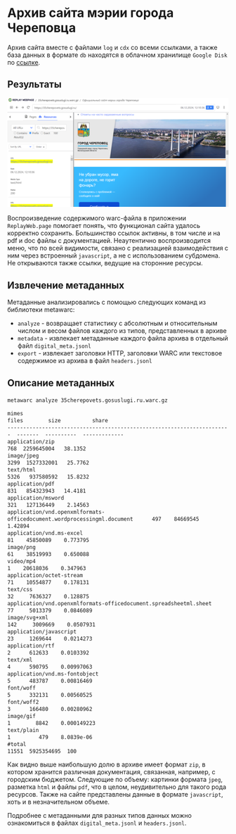 # Архив сайта мэрии города Череповца

Архив сайта вместе с файлами `log` и `cdx` со всеми ссылками, а также база данных в формате `db` находятся в облачном хранилище `Google Disk` по [ссылке](https://drive.google.com/drive/folders/1uH1KuP8q3-gNsYItq9Zvz6l5vuZMpYCI).

## Результаты
![](https://github.com/rommap/archives_Vologda/blob/main/35cherpovets.gosuslugi.ru/Replay_Cherepovets.png)

Воспроизведение содержимого warc-файла в приложении `ReplayWeb.page` помогает понять, что функционал сайта удалось корректно сохранить. Большинство ссылок активны, в том числе и на pdf и doc файлы с документацией. Неаутентично воспроизводится меню, что по всей видимости, связано с реализацией взаимодействия с ним через встроенный `javascript`, а не с использованием субдомена. Не открываются также ссылки, ведущие на сторонние ресурсы.

## Извлечение метаданных
Метаданные анализировались с помощью следующих команд из библиотеки metawarc:
+ `analyze` - возвращает статистику с абсолютным и относительным числом и весом файлов каждого из типов, представленных в архиве
+ `metadata` - извлекает метаданные каждого файла архива в отдельный файл `digital_meta.jsonl`
+ `export` - извлекает заголовки HTTP, заголовки WARC или текстовое содержимое из архива в файл `headers.jsonl`

## Описание метаданных
`metawarc analyze 35cherepovets.gosuslugi.ru.warc.gz`

```
mimes                                                                      files        size          share
-----------------------------------------------------------------------  -------  ----------  -------------
application/zip                                                              768  2259645004   38.1352     
image/jpeg                                                                  3299  1527332001   25.7762     
text/html                                                                   5326   937580592   15.8232     
application/pdf                                                              831   854323943   14.4181     
application/msword                                                           321   127136449    2.14563    
application/vnd.openxmlformats-officedocument.wordprocessingml.document      497    84669545    1.42894    
application/vnd.ms-excel                                                      81    45850089    0.773795   
image/png                                                                     61    38519993    0.650088   
video/mp4                                                                      1    20618036    0.347963   
application/octet-stream                                                      71    10554877    0.178131   
text/css                                                                      32     7636327    0.128875      
application/vnd.openxmlformats-officedocument.spreadsheetml.sheet             77     5013379    0.0846089     
image/svg+xml                                                                142     3009669    0.0507931     
application/javascript                                                        23     1269644    0.0214273     
application/rtf                                                                2      612633    0.0103392     
text/xml                                                                       4      590795    0.00997063    
application/vnd.ms-fontobject                                                  5      483787    0.00816469    
font/woff                                                                      5      332131    0.00560525    
font/woff2                                                                     3      166480    0.00280962    
image/gif                                                                      1        8842    0.000149223   
text/plain                                                                     1         479    8.0839e-06    
#total                                                                     11551  5925354695  100

```

Как видно выше наибольшую долю в архиве имеет формат `zip`, в котором хранится различная документация, связанная, например, с городским бюджетом. Следующие по объему: картинки формата `jpeg`, разметка `html` и файлы `pdf`, что в целом, неудивительно для такого рода ресурсов. Также на сайте представлены данные в формате `javascript`, хоть и в незначительном объеме.

Подробнее с метаданными для разных типов данных можно ознакомиться в файлах `digital_meta.jsonl` и `headers.jsonl`.
